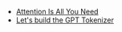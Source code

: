 - [Attention Is All You Need](https://www.youtube.com/watch?v=iDulhoQ2pro)
- [Let's build the GPT Tokenizer](https://www.youtube.com/watch?v=zduSFxRajkE)
